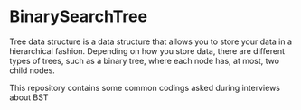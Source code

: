 # BinarySearchTree

Tree data structure is a data structure that allows you to store your data in a hierarchical fashion. 
Depending on how you store data, there are different types of trees, such as a binary tree, where each node has, at most, two child nodes.

This repository contains some common codings asked during interviews about BST
